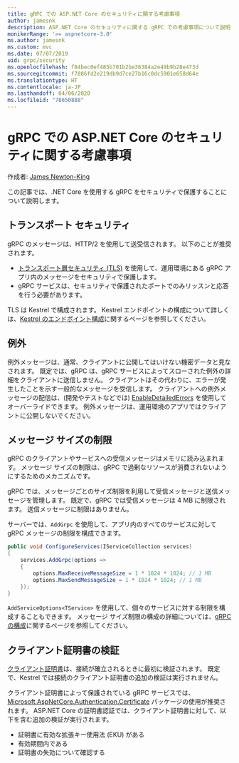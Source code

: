 ```yaml
---
title: gRPC での ASP.NET Core のセキュリティに関する考慮事項
author: jamesnk
description: ASP.NET Core のセキュリティに関する gRPC での考慮事項について説明します。
monikerRange: '>= aspnetcore-3.0'
ms.author: jamesnk
ms.custom: mvc
ms.date: 07/07/2019
uid: grpc/security
ms.openlocfilehash: f84bec0ef485b701b2be36384a2e49b9b28e473d
ms.sourcegitcommit: f7886fd2e219db9d7ce27b16c0dc5901e658d64e
ms.translationtype: HT
ms.contentlocale: ja-JP
ms.lasthandoff: 04/06/2020
ms.locfileid: "78650888"
---
```

# <a name="security-considerations-in-grpc-for-aspnet-core"></a>gRPC での ASP.NET Core のセキュリティに関する考慮事項

作成者: [James Newton-King](https://twitter.com/jamesnk)

この記事では、.NET Core を使用する gRPC をセキュリティで保護することについて説明します。

## <a name="transport-security"></a>トランスポート セキュリティ

gRPC のメッセージは、HTTP/2 を使用して送受信されます。 以下のことが推奨されます。

* [トランスポート層セキュリティ (TLS)](https://tools.ietf.org/html/rfc5246) を使用して、運用環境にある gRPC アプリ内のメッセージをセキュリティで保護します。
* gRPC サービスは、セキュリティで保護されたポートでのみリッスンと応答を行う必要があります。

TLS は Kestrel で構成されます。 Kestrel エンドポイントの構成について詳しくは、[Kestrel のエンドポイント構成](xref:fundamentals/servers/kestrel#endpoint-configuration)に関するページを参照してください。

## <a name="exceptions"></a>例外

例外メッセージは、通常、クライアントに公開してはいけない機密データと見なされます。 既定では、gRPC は、gRPC サービスによってスローされた例外の詳細をクライアントに送信しません。 クライアントはその代わりに、エラーが発生したことを示す一般的なメッセージを受信します。 クライアントへの例外メッセージの配信は、(開発やテストなどでは) [EnableDetailedErrors](xref:grpc/configuration#configure-services-options) を使用してオーバーライドできます。 例外メッセージは、運用環境のアプリではクライアントに公開しないでください。

## <a name="message-size-limits"></a>メッセージ サイズの制限

gRPC のクライアントやサービスへの受信メッセージはメモリに読み込まれます。 メッセージ サイズの制限は、gRPC で過剰なリソースが消費されないようにするためのメカニズムです。

gRPC では、メッセージごとのサイズ制限を利用して受信メッセージと送信メッセージを管理します。 既定で、gRPC では受信メッセージは 4 MB に制限されます。 送信メッセージに制限はありません。

サーバーでは、`AddGrpc` を使用して、アプリ内のすべてのサービスに対して gRPC メッセージの制限を構成できます。

```csharp
public void ConfigureServices(IServiceCollection services)
{
    services.AddGrpc(options =>
    {
        options.MaxReceiveMessageSize = 1 * 1024 * 1024; // 1 MB
        options.MaxSendMessageSize = 1 * 1024 * 1024; // 1 MB
    });
}
```

`AddServiceOptions<TService>` を使用して、個々のサービスに対する制限を構成することもできます。 メッセージ サイズ制限の構成の詳細については、[gRPC の構成](xref:grpc/configuration)に関するページを参照してください。

## <a name="client-certificate-validation"></a>クライアント証明書の検証

[クライアント証明書](https://tools.ietf.org/html/rfc5246#section-7.4.4)は、接続が確立されるときに最初に検証されます。 既定で、Kestrel では接続のクライアント証明書の追加の検証は実行されません。

クライアント証明書によって保護されている gRPC サービスでは、[Microsoft.AspNetCore.Authentication.Certificate](xref:security/authentication/certauth) パッケージの使用が推奨されます。 ASP.NET Core の証明書認証では、クライアント証明書に対して、以下を含む追加の検証が実行されます。

* 証明書に有効な拡張キー使用法 (EKU) がある
* 有効期間内である
* 証明書の失効について確認する
